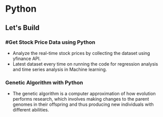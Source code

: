 # Python

## Let's Build

### #Get Stock Price Data using Python
* Analyze the real-time stock prices by collecting the dataset using yfinance API.
* Latest dataset every time on running the code for regression analysis and time series analysis in Machine learning.

###  Genetic Algorithm with Python
* The genetic algorithm is a computer approximation of how evolution performs research, which involves making changes to the parent genomes in their offspring and thus producing new individuals with different abilities.
